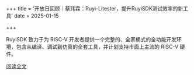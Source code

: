 +++
title = '开放日回顾｜蔡玮霖：Ruyi-Litester，提升RuyiSDK测试效率的新工具'
date = 2025-01-15

+++

RuyiSDK 致力于为 RISC-V 开发者提供一个完整的、全家桶式的全功能开发环境，包含从编译、调试到仿真的全套工具，并计划支持市面上主流的 RISC-V 硬件。

[阅读全文](https://mp.weixin.qq.com/s/4G5UrxqkXJxSRKezhleIxg)